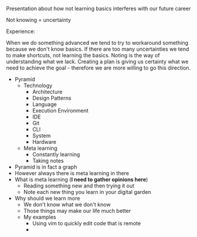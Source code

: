 Presentation about how not learning basics interferes with our future career

Not knowing = uncertainty

Experience:

When we do something advanced we tend to try to workaround something because we don't know basics.
If there are too many uncertainties we tend to make shortcuts, not learning the basics.
Noting is the way of understanding what we lack.
Creating a plan is giving us certainty what we need to achieve the goal - therefore we are more willing to go this direction.

- Pyramid
	- Technology
		- Architecture
		- Design Patterns
		- Language
		- Execution Environment
		- IDE
		- Git
		- CLI
		- System
		- Hardware
	- Meta learning
		- Constantly learning
		- Taking notes
- Pyramid is in fact a graph
- However always there is meta learning in there
- What is meta learning (**I need to gather opinions here**)
	- Reading something new and then trying it out
	- Note each new thing you learn in your digital garden
- Why should we learn more
	- We don't know what we don't know
	- Those things may make our life much better
	- My examples
		- Using vim to quickly edit code that is remote
		- 